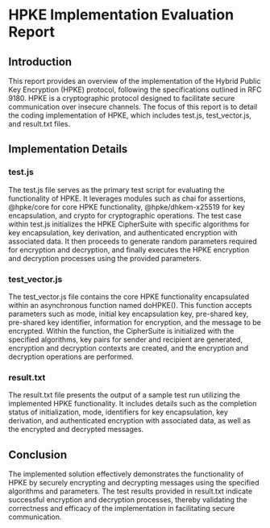 # HPKE Implementation Evaluation Report

## Introduction

This report provides an overview of the implementation of the Hybrid Public Key Encryption (HPKE) protocol, following the specifications outlined in RFC 9180. HPKE is a cryptographic protocol designed to facilitate secure communication over insecure channels. The focus of this report is to detail the coding implementation of HPKE, which includes test.js, test_vector.js, and result.txt files.

## Implementation Details

### test.js

The test.js file serves as the primary test script for evaluating the functionality of HPKE. It leverages modules such as chai for assertions, @hpke/core for core HPKE functionality, @hpke/dhkem-x25519 for key encapsulation, and crypto for cryptographic operations. The test case within test.js initializes the HPKE CipherSuite with specific algorithms for key encapsulation, key derivation, and authenticated encryption with associated data. It then proceeds to generate random parameters required for encryption and decryption, and finally executes the HPKE encryption and decryption processes using the provided parameters.

### test_vector.js

The test_vector.js file contains the core HPKE functionality encapsulated within an asynchronous function named doHPKE(). This function accepts parameters such as mode, initial key encapsulation key, pre-shared key, pre-shared key identifier, information for encryption, and the message to be encrypted. Within the function, the CipherSuite is initialized with the specified algorithms, key pairs for sender and recipient are generated, encryption and decryption contexts are created, and the encryption and decryption operations are performed.

### result.txt

The result.txt file presents the output of a sample test run utilizing the implemented HPKE functionality. It includes details such as the completion status of initialization, mode, identifiers for key encapsulation, key derivation, and authenticated encryption with associated data, as well as the encrypted and decrypted messages.

## Conclusion

The implemented solution effectively demonstrates the functionality of HPKE by securely encrypting and decrypting messages using the specified algorithms and parameters. The test results provided in result.txt indicate successful encryption and decryption processes, thereby validating the correctness and efficacy of the implementation in facilitating secure communication.
